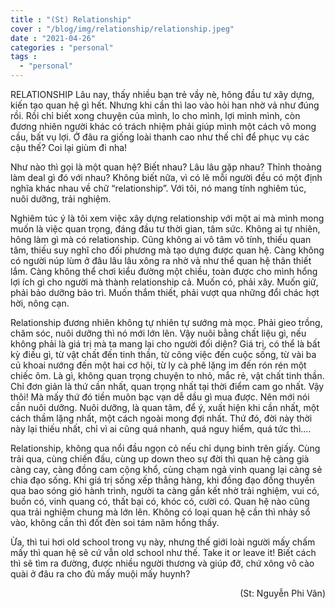 ```yaml
---
title : "(St) Relationship"
cover : "/blog/img/relationship/relationship.jpeg"
date : "2021-04-26"
categories : "personal"
tags : 
  - "personal"
---
```


RELATIONSHIP
Lâu nay, thấy nhiều bạn trẻ vầy nè, hông đầu tư xây dựng, kiến tạo quan hệ gì hết. Nhưng khi cần thì lao vào hỏi han nhờ vả như đúng rồi. Rồi chỉ biết xong chuyện của mình, lo cho mình, lợi mình mình, còn đương nhiên người khác có trách nhiệm phải giúp mình một cách vô mong cầu, bất vụ lợi. Ở đâu ra giống loài thanh cao như thế chỉ để phục vụ các cậu thế? Coi lại giùm đi nha! 

Như nào thì gọi là một quan hệ? Biết nhau? Lâu lâu gặp nhau? Thỉnh thoảng làm deal gì đó với nhau? Không biết nữa, vì có lẽ mỗi người đều có một định nghĩa khác nhau về chữ “relationship”. Với tôi, nó mang tính nghiêm túc, nuôi dưỡng, trải nghiệm. 

Nghiêm túc ý là tôi xem việc xây dựng relationship với một ai mà mình mong muốn là việc quan trọng, đáng đầu tư thời gian, tâm sức. Không ai tự nhiên, hông làm gì mà có relationship. Cũng không ai vô tâm vô tính, thiếu quan tâm, thiếu suy nghĩ cho đối phương mà tạo dựng được quan hệ. Càng không có người núp lùm ở đâu lâu lâu xông ra nhờ vả như thể quan hệ thân thiết lắm. Càng không thể chơi kiểu đường một chiều, toàn được cho mình hổng lợi ích gì cho người mà thành relationship cả. Muốn có, phải xây. Muốn giữ, phải bảo dưỡng bảo trì. Muốn thắm thiết, phải vượt qua những đổi chác hợt hời, nông cạn. 

Relationship đương nhiên không tự nhiên tự sướng mà mọc. Phải gieo trồng, chăm sóc, nuôi dưỡng thì nó mới lớn lên. Vậy nuôi bằng chất liệu gì, nếu không phải là giá trị mà ta mang lại cho người đối diện? Giá trị, có thể là bất kỳ điều gì, từ vật chất đến tinh thần, từ công việc đến cuộc sống, từ vài ba củ khoai nướng đến một hai cơ hội, từ ly cà phê lặng im đến rón rén một chiếc ôm. Là gì, không quan trọng chuyện to nhỏ, mắc rẻ, vật chất tinh thần. Chỉ đơn giản là thứ cần nhất, quan trọng nhất tại thời điểm cam go nhất. Vậy thôi! Mà mấy thứ đó tiền muôn bạc vạn dễ dầu gì mua được. Nên mới nói cần nuôi dưỡng. Nuôi dưỡng, là quan tâm, để ý, xuất hiện khi cần nhất, một cách thầm lặng nhất, một cách ngoài mong đợi nhất. Thứ đó, đời này thời này lại thiếu nhất, chỉ vì ai cũng quá nhanh, quá nguy hiểm, quá tức thì....

Relationship, không qua nổi đầu ngọn cỏ nếu chỉ dụng binh trên giấy. Cùng trải qua, cùng chiến đấu, cùng up down theo sự đời thì quan hệ càng già càng cay, càng đồng cam cộng khổ, cùng chạm ngả vinh quang lại càng sẻ chia đạo sống. Khi giá trị sống xếp thẳng hàng, khi đồng đạo đồng thuyền qua bao sóng gió hành trình, người ta càng gắn kết nhờ trải nghiệm, vui có, buồn có, vinh quang có, thất bại có, khóc có, cười có. Quan hệ nào cũng qua trải nghiệm chung mà lớn lên. Không có loại quan hệ cần thì nhảy sổ vào, không cần thì đốt đèn soi tám năm hổng thấy. 

Ừa, thì tui hơi old school trong vụ này, nhưng thế giới loài người mấy chấm mấy thì quan hệ sẽ cứ vẫn old school như thế. Take it or leave it! Biết cách thì sẽ tìm ra đường, được nhiều người thương và giúp đỡ, chứ xông vô cào quài ở đâu ra cho đủ mấy muội mấy huynh?

<div style="text-align: right"> (St: Nguyễn Phi Vân) </div>
